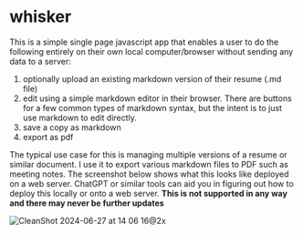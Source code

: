 # whisker
This is a simple single page javascript app that enables a user to do the following entirely on their own local computer/browser without sending any data to a server:
1. optionally upload an existing markdown version of their resume (.md file)
2. edit using a simple markdown editor in their browser. There are buttons for a few common types of markdown syntax, but the intent is to just use markdown to edit directly.
3. save a copy as markdown
4. export as pdf

The typical use case for this is managing multiple versions of a resume or similar document. I use it to export various markdown files to PDF such as meeting notes. The screenshot below shows what this looks like deployed on a web server. ChatGPT or similar tools can aid you in figuring out how to deploy this locally or onto a web server.
**This is not supported in any way and there may never be further updates**
 
![CleanShot 2024-06-27 at 14 06 16@2x](https://github.com/captainarcher/whisker/assets/42753659/37776375-1b62-480f-a2ec-6c22911fe086)
